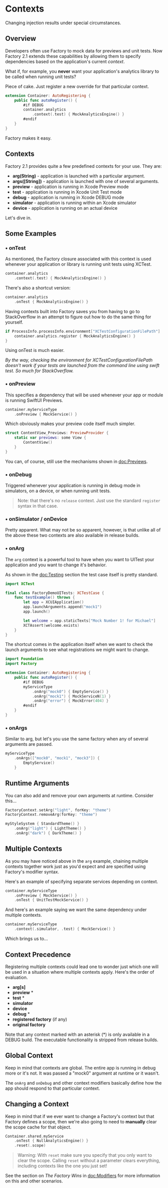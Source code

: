 # Contexts

Changing injection results under special circumstances.

## Overview

Developers often use Factory to mock data for previews and unit tests. Now Factory 2.1 extends these capabilities by allowing them to specify dependencies based on the application's current _context_.

What if, for example, you **never** want your application's analytics library to be called when running unit tests? 

Piece of cake. Just register a new override for that particular context.

```swift
extension Container: AutoRegistering {
    public func autoRegister() {
        #if DEBUG
        container.analytics
            .context(.test) { MockAnalyticsEngine() }
        #endif
    }
}
```
Factory makes it easy.

## Contexts

Factory 2.1 provides quite a few predefined contexts for your use. They are:

* **arg(String)** - application is launched with a particular argument.
* **args([String])** - application is launched with one of several arguments.
* **preview** - application is running in Xcode Preview mode
* **test** - application is running in Xcode Unit Test mode
* **debug** - application is running in Xcode DEBUG mode
* **simulator** - application is running within an Xcode simulator
* **device** - application is running on an actual device

Let's dive in.

## Some Examples

### • onTest

As mentioned, the Factory closure associated with this context is used whenever your application or library is running unit tests using XCTest. 
```swift
container.analytics
    .context(.test) { MockAnalyticsEngine() }
```
There's also a shortcut version:

```swift
container.analytics
    .onTest { MockAnalyticsEngine() }
```
Having contexts built into Factory saves you from having to go to StackOverflow in an attempt to figure out how to do the same thing for yourself.
```swift
if ProcessInfo.processInfo.environment["XCTestConfigurationFilePath"] != nil {
    container.analytics.register { MockAnalyticsEngine() }
}
```
Using onTest is much easier.

*By the way, checking the environment for XCTestConfigurationFilePath doesn't work if your tests are launched from the command line using swift test. So much for StackOverflow.*

### • onPreview

This specifies a dependency that will be used whenever your app or module is running SwiftUI Previews.

```swift
container.myServiceType
    .onPreview { MockService() }
```
Which obviously makes your preview code itself much simpler.
```swift
struct ContentView_Previews: PreviewProvider {
    static var previews: some View {
        ContentView()
    }
}
```
You can, of course, still use the mechanisms shown in <doc:Previews>.
### • onDebug

Triggered whenever your application is running in debug mode in simulators, on a device, or when running unit tests.

> Note: that there's no `release` context. Just use the standard `register` syntax in that case.

### •  onSimulator / onDevice

Pretty apparent. What may not be so apparent, however, is that unlike all of the above these two contexts are also available in release builds. 

### • onArg

The `arg` context is a powerful tool to have when you want to UITest your application and you want to change it's behavior.

As shown in the <doc:Testing> section the test case itself is pretty standard.

```swift
import XCTest

final class FactoryDemoUITests: XCTestCase {
    func testExample() throws {
        let app = XCUIApplication()
        app.launchArguments.append("mock1")
        app.launch()

        let welcome = app.staticTexts["Mock Number 1! for Michael"]
        XCTAssert(welcome.exists)
    }
}   
```
The shortcut comes in the application itself when we want to check the launch arguments to see what registrations we might want to change.
```swift
import Foundation
import Factory

extension Container: AutoRegistering {
    public func autoRegister() {
        #if DEBUG
        myServiceType
            .onArg("mock0") { EmptyService() }
            .onArg("mock1") { MockServiceN(1) }
            .onArg("error") { MockError(404) }
        #endif
    }
}
```

### • onArgs
Similar to arg, but let's you use the same factory when any of several arguments are passed.
```swift
myServiceType
    .onArgs(["mock0", "mock1", "mock3"]) { 
        EmptyService()
    }
```

## Runtime Arguments

You can also add and remove your own arguments at runtime. Consider this...
```swift
FactoryContext.setArg("light", forKey: "theme")
FactoryContext.removeArg(forKey: "theme")

myStyleSystem { StandardTheme() }
    .onArg("light") { LightTheme() }
    .onArg("dark") { DarkTheme() }
```

## Multiple Contexts

As you may have noticed above in the `arg` example, chaining multiple contexts together work just as you'd expect and are specified using Factory's modifier syntax.

Here's an example of specifying separate services depending on context.
```swift
container.myServiceType
    .onPreview { MockService() }
    .onTest { UnitTestMockService() }
```

And here's an example saying we want the same dependency under multiple contexts.
```swift
container.myServiceType
    .context(.simulator, .test) { MockService() }
```
Which brings us to...

## Context Precedence

Registering multiple contexts could lead one to wonder just which one will be used in a situation where multiple contexts apply. Here's the order of evaluation.

* **arg[s]**
* **preview** *
* **test** *
* **simulator**
* **device**
* **debug** *
* **registered factory** (if any)
* **original factory**

Note that any context marked with an asterisk (*) is only available in a DEBUG build. The executable functionality is stripped from release builds.

## Global Context

Keep in mind that contexts are global. The entire app is running in debug more or it's not. It was passed a "mock0" argument at runtime or it wasn't. 

The `onArg` and `onDebug` and other context modifiers basically define how the app should respond to that particular context. 

## Changing a Context

Keep in mind that if we ever want to change a Factory's context but that Factory defines a scope, then we're also going to need to **manually** clear the scope cache for that object. 
```swift
Container.shared.myService
    .onTest { NullAnalyticsEngine() }
    .reset(.scope)
```
> Warning: With `reset` make sure you specify that you only want to clear the scope. Calling `reset` without a parameter clears everything, including contexts like the one you just set! 

See the section on *The Factory Wins* in <doc:Modifiers> for more information on this and other scenarios.

